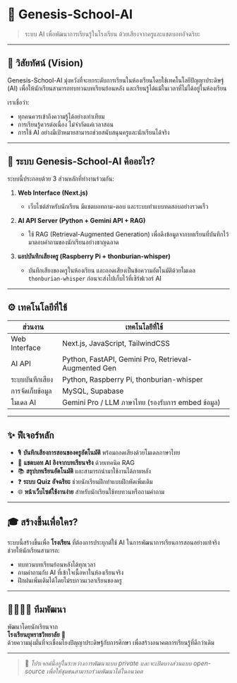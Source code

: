 # 🌱 Genesis-School-AI

> ระบบ AI เพื่อพัฒนาการเรียนรู้ในโรงเรียน ด้วยเสียงจากครูและแชตบอทอัจฉริยะ

---

## 🎯 วิสัยทัศน์ (Vision)

Genesis-School-AI มุ่งหวังที่จะยกระดับการเรียนในห้องเรียนโดยใช้เทคโนโลยีปัญญาประดิษฐ์ (AI) เพื่อให้นักเรียนสามารถทบทวนบทเรียนย้อนหลัง และเรียนรู้ได้แม้ในเวลาที่ไม่ได้อยู่ในห้องเรียน

เราเชื่อว่า:
- ทุกคนควรเข้าถึงความรู้ได้อย่างเท่าเทียม
- การเรียนรู้ควรต่อเนื่อง ไม่จำกัดแค่เวลาสอน
- การใช้ AI อย่างมีเป้าหมายสามารถช่วยสนับสนุนครูและนักเรียนได้จริง

---

## 🧠 ระบบ Genesis-School-AI คืออะไร?

ระบบนี้ประกอบด้วย 3 ส่วนหลักที่ทำงานร่วมกัน:

1. **Web Interface (Next.js)**  
   - เว็บไซต์สำหรับนักเรียน มีแชตบอทถาม-ตอบ และระบบทำแบบทดสอบอย่างรวดเร็ว

2. **AI API Server (Python + Gemini API + RAG)**  
   - ใช้ RAG (Retrieval-Augmented Generation) เพื่อดึงข้อมูลจากบทเรียนที่บันทึกไว้ มาตอบคำถามของนักเรียนอย่างชาญฉลาด

3. **แอปบันทึกเสียงครู (Raspberry Pi + thonburian-whisper)**  
   - บันทึกเสียงของครูในห้องเรียน และถอดเสียงเป็นข้อความอัตโนมัติด้วยโมเดล `thonburian-whisper` ก่อนจะส่งไปเก็บไว้ที่เซิร์ฟเวอร์ AI

---

## ⚙️ เทคโนโลยีที่ใช้

| ส่วนงาน          | เทคโนโลยีที่ใช้                                      |
|------------------|--------------------------------------------------------|
| Web Interface    | Next.js, JavaScript, TailwindCSS                      |
| AI API           | Python, FastAPI, Gemini Pro, Retrieval-Augmented Gen |
| ระบบบันทึกเสียง  | Python, Raspberry Pi, thonburian-whisper             |
| การจัดเก็บข้อมูล | MySQL, Supabase                                       |
| โมเดล AI         | Gemini Pro / LLM ภาษาไทย (รองรับการ embed ข้อมูล)     |

---

## ✨ ฟีเจอร์หลัก

- 🎙️ **บันทึกเสียงการสอนของครูอัตโนมัติ** พร้อมถอดเสียงด้วยโมเดลภาษาไทย
- 🧠 **แชตบอท AI อิงจากบทเรียนจริง** ด้วยเทคนิค RAG
- 📚 **สรุปบทเรียนอัตโนมัติ** และสามารถนำมาใช้งานได้ภายหลัง
- ❓ **ระบบ Quiz อัจฉริยะ** ช่วยนักเรียนฝึกทำแบบฝึกหัดเพิ่มเติม
- 🌐 **หน้าเว็บไซต์ใช้งานง่าย** สำหรับนักเรียนใช้ทบทวนหรือถามคำถาม

---

## 🎓 สร้างขึ้นเพื่อใคร?

ระบบนี้สร้างขึ้นเพื่อ **โรงเรียน** ที่ต้องการประยุกต์ใช้ AI ในการพัฒนาการเรียนการสอนอย่างแท้จริง  
ช่วยให้นักเรียนสามารถ:
- ทบทวนบทเรียนย้อนหลังได้ทุกเวลา  
- ถามคำถามกับ AI ที่เข้าใจเนื้อหาในห้องเรียนจริง  
- ฝึกฝนเพิ่มเติมได้โดยไม่รบกวนเวลาเรียนของครู  

---

## 👨‍👩‍👦‍👦 ทีมพัฒนา

พัฒนาโดยนักเรียนจาก  
**โรงเรียนยุพราชวิทยาลัย** 🏫  
ด้วยความมุ่งมั่นที่จะเชื่อมโยงปัญญาประดิษฐ์กับการศึกษา เพื่อสร้างอนาคตการเรียนรู้ที่ดีกว่าเดิม

---

> 📌 _โปรเจกต์นี้อยู่ในระหว่างการพัฒนาแบบ private และจะเปิดบางส่วนแบบ open-source เพื่อให้ชุมชนสามารถร่วมพัฒนาได้ในอนาคต_

